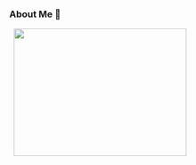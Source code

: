 ### About Me 👋

<p align="left">
  <img width="310" height="230" src="https://cdn.dribbble.com/users/464962/screenshots/3416023/woman_pc.gif">
</p>




